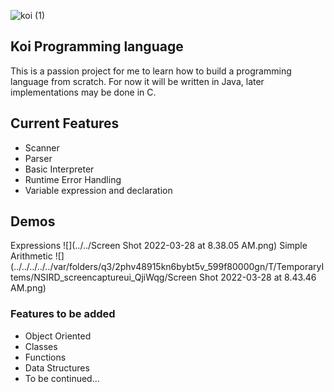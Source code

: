 ![koi (1)](https://user-images.githubusercontent.com/70734883/160219571-4c4d1628-1d6d-4c8a-8d12-9be4676ced71.png)





## Koi Programming language

This is a passion project for me to learn how to build a programming language from scratch. For now it will be written in Java, later implementations may be done in C. 

## Current Features
+ Scanner
+ Parser
+ Basic Interpreter
+ Runtime Error Handling
+ Variable expression and declaration

## Demos
Expressions
![](../../Screen Shot 2022-03-28 at 8.38.05 AM.png)
Simple Arithmetic 
![](../../../../../var/folders/q3/2phv48915kn6bybt5v_599f80000gn/T/TemporaryItems/NSIRD_screencaptureui_QjiWqg/Screen Shot 2022-03-28 at 8.43.46 AM.png)
### Features to be added
+ Object Oriented
+ Classes
+ Functions
+ Data Structures
+ To be continued...
